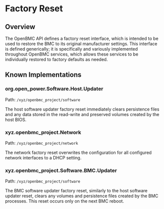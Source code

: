 # Factory Reset

## Overview

The OpenBMC API defines a factory reset interface, which is intended to be used
to restore the BMC to its original manufacturer settings. This interface is
defined generically; it is specifically and variously implemented throughout
OpenBMC services, which allows these services to be individually restored to
factory defaults as needed.

## Known Implementations

### org.open_power.Software.Host.Updater

Path: `/xyz/openbmc_project/software`

The host software updater factory reset immediately clears persistence files
and any data stored in the read-write and preserved volumes created by the host
BIOS.

### xyz.openbmc_project.Network

Path: `/xyz/openbmc_project/network`

The network factory reset overwrites the configuration for all configured
network interfaces to a DHCP setting.

### xyz.openbmc_project.Software.BMC.Updater

Path: `/xyz/openbmc_project/software`

The BMC software updater factory reset, similarly to the host software updater
reset, clears any volumes and persistence files created by the BMC processes.
This reset occurs only on the next BMC reboot.
